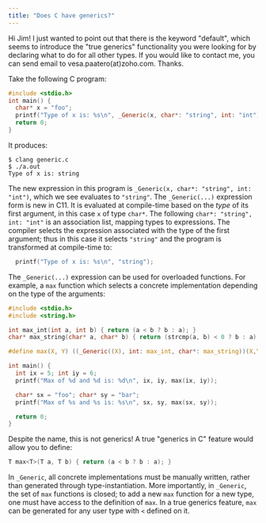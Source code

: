 ```yaml
---
title: "Does C have generics?"
---
```


Hi Jim!  I just wanted to point out that there is the keyword "default", which seems to introduce the "true generics" functionality you were looking for by declaring what to do for all other types. If you would like to contact me, you can send email to vesa.paatero(at)zoho.com. Thanks.


Take the following C program:

```c
#include <stdio.h>
int main() {
  char* x = "foo";
  printf("Type of x is: %s\n", _Generic(x, char*: "string", int: "int"));
  return 0;
}
```

It produces:

```
$ clang generic.c
$ ./a.out
Type of x is: string
```

The new expression in this program is `_Generic(x, char*: "string", int: "int")`, which we see evaluates to `"string"`. The `_Generic(...)` expression form is new in C11. It is evaluated at compile-time based on the _type_ of its first argument, in this case `x` of type `char*`. The following `char*: "string", int: "int"` is an association list, mapping types to expressions. The compiler selects the expression associated with the type of the first argument; thus in this case it selects `"string"` and the program is transformed at compile-time to:

```c
  printf("Type of x is: %s\n", "string");
```

The `_Generic(...)` expression can be used for overloaded functions. For example, a `max` function which selects a concrete implementation depending on the type of the arguments:

```c
#include <stdio.h>
#include <string.h>

int max_int(int a, int b) { return (a < b ? b : a); }
char* max_string(char* a, char* b) { return (strcmp(a, b) < 0 ? b : a); }

#define max(X, Y) ((_Generic((X), int: max_int, char*: max_string))(X,Y))

int main() {
  int ix = 5; int iy = 6;
  printf("Max of %d and %d is: %d\n", ix, iy, max(ix, iy));

  char* sx = "foo"; char* sy = "bar";
  printf("Max of %s and %s is: %s\n", sx, sy, max(sx, sy));

  return 0;
}
```

Despite the name, this is not generics! A true "generics in C" feature would allow you to define:

```c++
T max<T>(T a, T b) { return (a < b ? b : a); }
```

In `_Generic`, all concrete implementations must be manually written, rather than generated through type-instantiation. More importantly, in `_Generic`, the set of `max` functions is closed; to add a new `max` function for a new type, one must have access to the definition of `max`. In a true generics feature, `max` can be generated for any user type with `<` defined on it.
